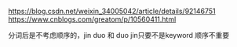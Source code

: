 https://blog.csdn.net/weixin_34005042/article/details/92146751
https://www.cnblogs.com/greatom/p/10560411.html

分词后是不考虑顺序的，jin duo 和 duo jin只要不是keyword 顺序不重要
